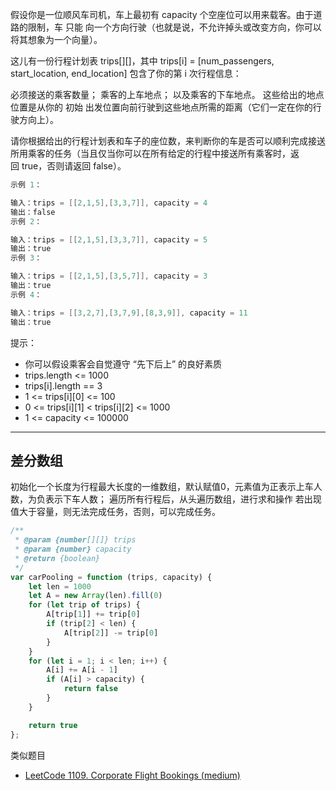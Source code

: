 假设你是一位顺风车司机，车上最初有 capacity 个空座位可以用来载客。由于道路的限制，车 只能 向一个方向行驶（也就是说，不允许掉头或改变方向，你可以将其想象为一个向量）。

这儿有一份行程计划表 trips[][]，其中 trips[i] = [num_passengers, start_location, end_location] 包含了你的第 i 次行程信息：

必须接送的乘客数量；
乘客的上车地点；
以及乘客的下车地点。
这些给出的地点位置是从你的 初始 出发位置向前行驶到这些地点所需的距离（它们一定在你的行驶方向上）。

请你根据给出的行程计划表和车子的座位数，来判断你的车是否可以顺利完成接送所用乘客的任务（当且仅当你可以在所有给定的行程中接送所有乘客时，返回 true，否则请返回 false）。

```cpp
示例 1：

输入：trips = [[2,1,5],[3,3,7]], capacity = 4
输出：false
示例 2：

输入：trips = [[2,1,5],[3,3,7]], capacity = 5
输出：true
示例 3：

输入：trips = [[2,1,5],[3,5,7]], capacity = 3
输出：true
示例 4：

输入：trips = [[3,2,7],[3,7,9],[8,3,9]], capacity = 11
输出：true
```

提示：

- 你可以假设乘客会自觉遵守 “先下后上” 的良好素质
- trips.length <= 1000
- trips[i].length == 3
- 1 <= trips[i][0] <= 100
- 0 <= trips[i][1] < trips[i][2] <= 1000
- 1 <= capacity <= 100000

---

## 差分数组

初始化一个长度为行程最大长度的一维数组，默认赋值0，元素值为正表示上车人数，为负表示下车人数；
遍历所有行程后，从头遍历数组，进行求和操作
若出现值大于容量，则无法完成任务，否则，可以完成任务。


```javascript
/**
 * @param {number[][]} trips
 * @param {number} capacity
 * @return {boolean}
 */
var carPooling = function (trips, capacity) {
    let len = 1000
    let A = new Array(len).fill(0)
    for (let trip of trips) {
        A[trip[1]] += trip[0]
        if (trip[2] < len) {
            A[trip[2]] -= trip[0]
        }
    }
    for (let i = 1; i < len; i++) {
        A[i] += A[i - 1]
        if (A[i] > capacity) {
            return false
        }
    }

    return true
};
```

类似题目

- [LeetCode 1109. Corporate Flight Bookings (medium)](https://github.com/muyids/leetcode/blob/master/algorithms/1101-1200/1109.corporate-flight-bookings.md)


